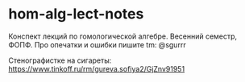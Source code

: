 # hom-alg-lect-notes
Конспект лекций по гомологической алгебре. Весенний семестр, ФОПФ.
Про опечатки и ошибки пишите tm: @sgurrr

Cтенографистке на сигареты: https://www.tinkoff.ru/rm/gureva.sofiya2/GjZnv91951
